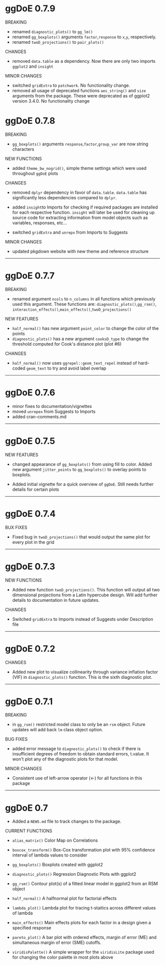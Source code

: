 # ggDoE 0.7.9

BREAKING

* renamed `diagnostic_plots()` to `gg_lm()`
* renamed `gg_boxplots()` arguments `factor`,`response` to `x`,`y`, respectively.
* renamed `twoD_projections()` to `pair_plots()`

CHANGES

* removed `data.table` as a dependency. Now there are only two imports `ggplot2` and `insight`

MINOR CHANGES

* switched `gridExtra` to `patchwork`. No functionality change.
* removed all usage of deprecated functions `aes_string()` and `size` arguments  from the package. These were deprecated as of ggplot2 version 3.4.0. No functionality change

# ggDoE 0.7.8

BREAKING

* `gg_boxplots()` arguments `response`,`factor`,`group_var` are now string characters 

NEW FUNCTIONS

* added `theme_bw_nogrid()`, simple theme settings which were used throughout `ggDoE` plots

CHANGES

* removed `dplyr` dependency in favor of `data.table`. `data.table` has significantly less dependencies compared to `dplyr`.

* added `insight`to Imports for checking if required packages are installed for each respective function. `insight` will later be used for cleaning up source code for extracting information from model objects such as variables, responses, etc...

* switched `gridExtra` and `unrepx` from Imports to Suggests

MINOR CHANGES

* updated pkgdown website with new theme and reference structure

---

# ggDoE 0.7.7

BREAKING

* renamed argument `ncols` to `n_columns` in all functions which previously used this argument. These functions are: `diagnostic_plots()`,`gg_rsm()`, `interaction_effects()`,`main_effects()`,`twoD_projections()`

NEW FEATURES

* `half_normal()` has new argument `point_color` to change the color of the points
* `diagnostic_plots()` has a new argument `cooksD_type` to change the threshold computed for Cook's distance plot (plot #6)

CHANGES

* `half_normal()` now uses `ggrepel::geom_text_repel` instead of hard-coded `geom_text` to try and avoid label overlap

---

# ggDoE 0.7.6

* minor fixes to documentation/vignettes
* moved `unrepex` from Suggests to Imports 
* added cran-comments.md

---

# ggDoE 0.7.5

NEW FEATURES

* changed appearance of `gg_boxplots()` from using fill to color. Added new argument 
`jitter_points` to `gg_boxplots()` to overlay points to boxplots.

* Added initial vignette for a quick overview of `ggDoE`. Still needs further details for certain plots

---

# ggDoE 0.7.4

BUX FIXES

* Fixed bug in `twoD_projections()` that would output the same plot for every plot in the grid

---

# ggDoE 0.7.3

NEW FUNCTIONS

* Added new function `twoD_projections()`. This function will output all two dimensional projections from a Latin hypercube design. Will add further details to documentation in future updates.

CHANGES

* Switched `gridExtra` to Imports instead of Suggests under Description file

---

# ggDoE 0.7.2

CHANGES

* Added new plot to visualize collinearity through variance inflation factor (VIF) in `diagnostic_plots()` function. This is the sixth diagnostic plot.

---

# ggDoE 0.7.1

BREAKING

* in `gg_rsm()` restricted model class to only be an `rsm` object. Future updates will add back
`lm` class object option.

BUG FIXES

* added error message to `diagnostic_plots()` to check if there is insufficient degrees of freedom to obtain standard errors, t.value. It won't plot any of the diagnostic plots for that model.

MINOR CHANGES

* Consistent use of left-arrow operator (<-) for all functions in this package

---

# ggDoE 0.7

* Added a `NEWS.md` file to track changes to the package.

CURRENT FUNCTIONS

* `alias_matrix()`  Color Map on Correlations 

* `boxcox_transform()` Box-Cox transformation plot with 95\% confidence interval of lambda values to consider 

* `gg_boxplots()` Boxplots created with ggplot2

* `diagnostic_plots()` Regression Diagnostic Plots with ggplot2

* `gg_rsm()` Contour plot(s) of a fitted linear model in ggplot2 from an RSM object

* `half_normal()` A  halfnormal plot for factorial effects

* `lambda_plot()` Lambda plot for tracing t-staitics across different values of lambda

* `main_effects()` Main effects plots for each factor in a design given a specified response

* `pareto_plot()` A bar plot with ordered effects, margin of error (ME) and simultaneous margin of error (SME) cutoffs.

* `viridisPalette()` A simple wrapper for the `viridisLite` package used for changing the color palette in most plots above
